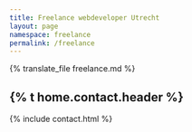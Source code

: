 ```yaml
---
title: Freelance webdeveloper Utrecht
layout: page
namespace: freelance
permalink: /freelance
---
```


{% translate_file freelance.md %}

<h2>{% t home.contact.header %}</h2>
{% include contact.html %}
